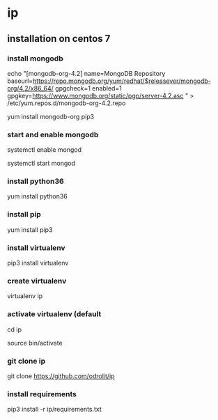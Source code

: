 # ip

## installation on centos 7

### install mongodb
echo "[mongodb-org-4.2]
name=MongoDB Repository
baseurl=https://repo.mongodb.org/yum/redhat/$releasever/mongodb-org/4.2/x86_64/
gpgcheck=1
enabled=1
gpgkey=https://www.mongodb.org/static/pgp/server-4.2.asc
" > /etc/yum.repos.d/mongodb-org-4.2.repo

yum install mongodb-org pip3

### start and enable mongodb
systemctl enable mongod

systemctl start mongod

### install python36
yum install python36

### install pip
yum install pip3

### install virtualenv
pip3 install virtualenv

### create virtualenv
virtualenv ip

### activate virtualenv (default 
cd ip

source bin/activate

### git clone ip
git clone https://github.com/odrolit/ip

### install requirements
pip3 install -r ip/requirements.txt
